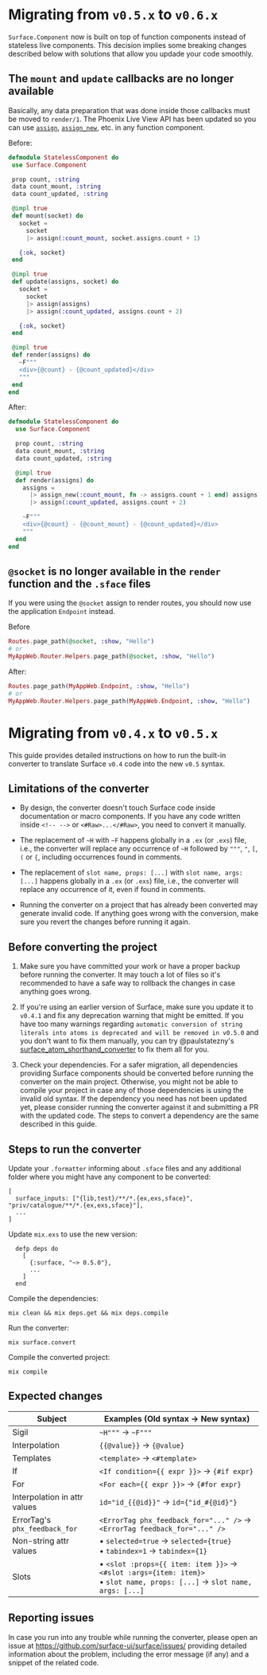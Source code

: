 # Migrating from `v0.5.x` to `v0.6.x`

`Surface.Component` now is built on top of function components instead of stateless live components. This decision implies some breaking changes described below with solutions that allow you updade your code smoothly.

## The `mount` and `update` callbacks are no longer available
Basically, any data preparation that was done inside those callbacks must be moved to `render/1`. The Phoenix Live View API has been updated so you can use [`assign`](https://hexdocs.pm/phoenix_live_view/0.16.4/Phoenix.LiveView.html#assign/2), [`assign_new`](https://hexdocs.pm/phoenix_live_view/0.16.4/Phoenix.LiveView.html#assign/2), etc. in any function component.

Before:
```elixir
defmodule StatelessComponent do
 use Surface.Component

 prop count, :string
 data count_mount, :string
 data count_updated, :string

 @impl true
 def mount(socket) do
   socket = 
     socket
     |> assign(:count_mount, socket.assigns.count + 1)

   {:ok, socket}
 end

 @impl true
 def update(assigns, socket) do
   socket = 
     socket
     |> assign(assigns)
     |> assign(:count_updated, assigns.count + 2)

   {:ok, socket}
 end

 @impl true
 def render(assigns) do
   ~F"""
   <div>{@count} - {@count_updated}</div>
   """
 end
end
```

After:
```elixir
defmodule StatelessComponent do
  use Surface.Component

  prop count, :string
  data count_mount, :string
  data count_updated, :string

  @impl true
  def render(assigns) do
    assigns =
      |> assign_new(:count_mount, fn -> assigns.count + 1 end) assigns
      |> assign(:count_updated, assigns.count + 2)

    ~F"""
    <div>{@count} - {@count_mount} - {@count_updated}</div>
    """
  end
end
```
## `@socket`  is no longer available in the `render` function and the `.sface` files 

If you were using the `@socket` assign to render routes, you should now use the application `Endpoint` instead.


Before
```elixir
Routes.page_path(@socket, :show, "Hello")
# or
MyAppWeb.Router.Helpers.page_path(@socket, :show, "Hello")
```

After:
```elixir
Routes.page_path(MyAppWeb.Endpoint, :show, "Hello")
# or
MyAppWeb.Router.Helpers.page_path(MyAppWeb.Endpoint, :show, "Hello")
```

# Migrating from `v0.4.x` to `v0.5.x`

This guide provides detailed instructions on how to run the built-in converter to
translate Surface `v0.4` code into the new `v0.5` syntax.

## Limitations of the converter

  * By design, the converter doesn't touch Surface code inside documentation or macro components. If you have
  any code written inside `<!-- -->` or `<#Raw>...</#Raw>`, you need to convert it manually.

  * The replacement of `~H` with `~F` happens globally in a `.ex` (or `.exs`) file, i.e., the converter will
  replace any occurrence of `~H` followed by `"""`, `"`, `[`, `(` or `{`, including occurrences found in comments.

  * The replacement of `slot name, props: [...]` with `slot name, args: [...]` happens globally in a `.ex` (or `.exs`) file,
  i.e., the converter will replace any occurrence of it, even if found in comments.

  * Running the converter on a project that has already been converted may generate invalid code. If anything goes
  wrong with the conversion, make sure you revert the changes before running it again.

## Before converting the project

  1. Make sure you have committed your work or have a proper backup before running the converter. It may touch
  a lot of files so it's recommended to have a safe way to rollback the changes in case anything goes wrong.

  2. If you're using an earlier version of Surface, make sure you update it to `v0.4.1` and fix any deprecation
  warning that might be emitted. If you have too many warnings regarding
  `automatic conversion of string literals into atoms is deprecated and will be removed in v0.5.0` and you
  don't want to fix them manually, you can try @paulstatezny's
  [surface_atom_shorthand_converter](https://github.com/paulstatezny/surface_atom_shorthand_converter) to fix
  them all for you.

  3. Check your dependencies. For a safer migration, all dependencies providing Surface components should
  be converted before running the converter on the main project. Otherwise, you might not be able to compile your
  project in case any of those dependencies is using the invalid old syntax. If the dependency you need has not been
  updated yet, please consider running the converter against it and submitting a PR with the updated code. The steps
  to convert a dependency are the same described in this guide.

## Steps to run the converter

Update your `.formatter` informing about `.sface` files and any additional folder where you might have any component
to be converted:

```
[
  surface_inputs: ["{lib,test}/**/*.{ex,exs,sface}", "priv/catalogue/**/*.{ex,exs,sface}"],
  ...
]

```

Update `mix.exs` to use the new version:

```
  defp deps do
    [
      {:surface, "~> 0.5.0"},
      ...
    ]
  end
```

Compile the dependencies:

```
mix clean && mix deps.get && mix deps.compile
```

Run the converter:

```
mix surface.convert
```

Compile the converted project:

```
mix compile
```

## Expected changes

| Subject                       | Examples (Old syntax -> New syntax)                                                                                                      |
| ----------------------------- | ---------------------------------------------------------------------------------------------------------------------------------------- |
| Sigil                         | `~H"""` -> `~F"""`                                                                                                                       |
| Interpolation                 | `{{@value}}` -> `{@value}`                                                                                                               |
| Templates                     | `<template>` -> `<#template>`                                                                                                            |
| If                            | `<If condition={{ expr }}>` -> `{#if expr}`                                                                                              |
| For                           | `<For each={{ expr }}>` -> `{#for expr}`                                                                                                 |
| Interpolation in attr values  | `id="id_{{@id}}"` -> `id={"id_#{@id}"}`                                                                                                  |
| ErrorTag's `phx_feedback_for` | `<ErrorTag phx_feedback_for="..." />` -> `<ErrorTag feedback_for="..." />`                                                               |
| Non-string attr values        | &bull; `selected=true` -> `selected={true}` <br> &bull; `tabindex=1` -> `tabindex={1}`                                                   |
| Slots                         | &bull; `<slot :props={{ item: item }}>` -> `<#slot :args={item: item}>` <br> &bull; `slot name, props: [...]` -> `slot name, args: [...]`|

## Reporting issues

In case you run into any trouble while running the converter, please open an issue at https://github.com/surface-ui/surface/issues/
providing detailed information about the problem, including the error message (if any) and a snippet of the
related code.

